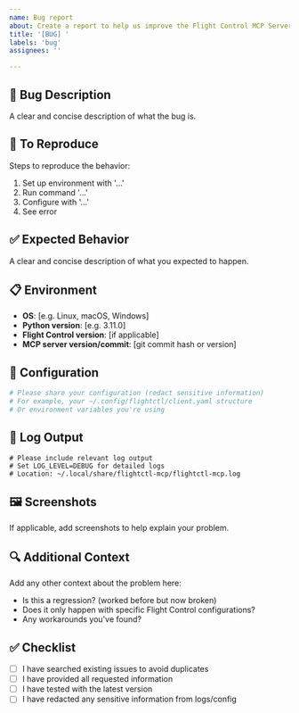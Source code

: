 ```yaml
---
name: Bug report
about: Create a report to help us improve the Flight Control MCP Server
title: '[BUG] '
labels: 'bug'
assignees: ''

---
```


## 🐛 Bug Description
A clear and concise description of what the bug is.

## 🔄 To Reproduce
Steps to reproduce the behavior:
1. Set up environment with '...'
2. Run command '...'
3. Configure with '...'
4. See error

## ✅ Expected Behavior
A clear and concise description of what you expected to happen.

## 📋 Environment
- **OS**: [e.g. Linux, macOS, Windows]
- **Python version**: [e.g. 3.11.0]
- **Flight Control version**: [if applicable]
- **MCP server version/commit**: [git commit hash or version]

## 📄 Configuration
```yaml
# Please share your configuration (redact sensitive information)
# For example, your ~/.config/flightctl/client.yaml structure
# Or environment variables you're using
```

## 📝 Log Output
```
# Please include relevant log output
# Set LOG_LEVEL=DEBUG for detailed logs
# Location: ~/.local/share/flightctl-mcp/flightctl-mcp.log
```

## 🖼️ Screenshots
If applicable, add screenshots to help explain your problem.

## 🔍 Additional Context
Add any other context about the problem here:
- Is this a regression? (worked before but now broken)
- Does it only happen with specific Flight Control configurations?
- Any workarounds you've found?

## ✅ Checklist
- [ ] I have searched existing issues to avoid duplicates
- [ ] I have provided all requested information
- [ ] I have tested with the latest version
- [ ] I have redacted any sensitive information from logs/config 
